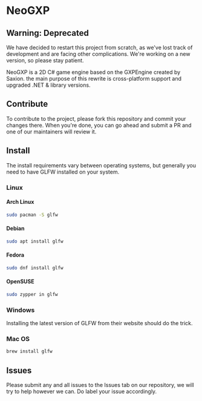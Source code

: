 # NeoGXP

## Warning: Deprecated
We have decided to restart this project from scratch, as we've lost track of development and are facing other complications. We're working on a new version, so please stay patient.

NeoGXP is a 2D C# game engine based on the GXPEngine created by Saxion. the main purpose of this rewrite is cross-platform support and
upgraded .NET & library versions.

## Contribute

To contribute to the project, please fork this repository and commit your changes there. When you're done, you can go ahead and submit
a PR and one of our maintainers will review it.

## Install

The install requirements vary between operating systems, but generally you need to have GLFW installed on your system.

### Linux

#### Arch Linux

```sh
sudo pacman -S glfw
```

#### Debian

```sh
sudo apt install glfw
```

#### Fedora

```sh
sudo dnf install glfw
```

#### OpenSUSE

```sh
sudo zypper in glfw
```

### Windows

Installing the latest version of GLFW from their website should do the trick.

### Mac OS

```sh
brew install glfw
```

## Issues

Please submit any and all issues to the Issues tab on our repository, we will try to help however we can. Do label your issue accordingly.
